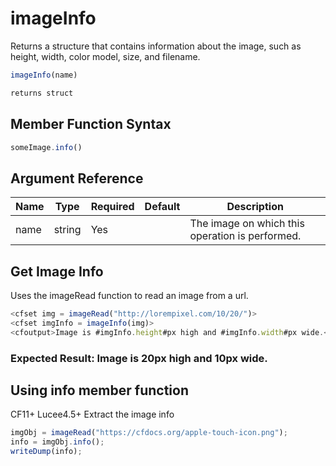 # imageInfo

Returns a structure that contains information about the image, such as height, width, color model, size, and filename.

```javascript
imageInfo(name)
```

```javascript
returns struct
```

## Member Function Syntax

```javascript
someImage.info()
```

## Argument Reference

| Name | Type | Required | Default | Description |
| --- | --- | --- | --- | --- |
| name | string | Yes |  | The image on which this operation is performed. |

## Get Image Info

Uses the imageRead function to read an image from a url.

```javascript
<cfset img = imageRead("http://lorempixel.com/10/20/")>
<cfset imgInfo = imageInfo(img)>
<cfoutput>Image is #imgInfo.height#px high and #imgInfo.width#px wide.</cfoutput>
```

### Expected Result: Image is 20px high and 10px wide.

## Using info member function

CF11+ Lucee4.5+ Extract the image info

```javascript
imgObj = imageRead("https://cfdocs.org/apple-touch-icon.png");
info = imgObj.info();
writeDump(info);
```
